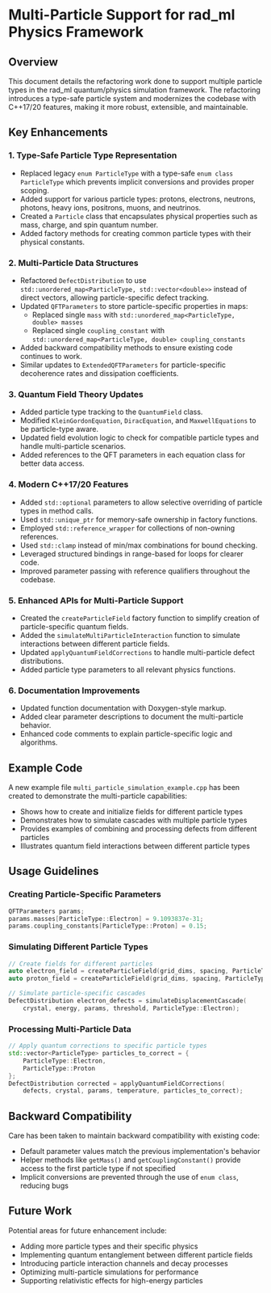 # Multi-Particle Support for rad_ml Physics Framework

## Overview

This document details the refactoring work done to support multiple particle types in the rad_ml quantum/physics simulation framework. The refactoring introduces a type-safe particle system and modernizes the codebase with C++17/20 features, making it more robust, extensible, and maintainable.

## Key Enhancements

### 1. Type-Safe Particle Type Representation

- Replaced legacy `enum ParticleType` with a type-safe `enum class ParticleType` which prevents implicit conversions and provides proper scoping.
- Added support for various particle types: protons, electrons, neutrons, photons, heavy ions, positrons, muons, and neutrinos.
- Created a `Particle` class that encapsulates physical properties such as mass, charge, and spin quantum number.
- Added factory methods for creating common particle types with their physical constants.

### 2. Multi-Particle Data Structures

- Refactored `DefectDistribution` to use `std::unordered_map<ParticleType, std::vector<double>>` instead of direct vectors, allowing particle-specific defect tracking.
- Updated `QFTParameters` to store particle-specific properties in maps:
  - Replaced single `mass` with `std::unordered_map<ParticleType, double> masses`
  - Replaced single `coupling_constant` with `std::unordered_map<ParticleType, double> coupling_constants`
- Added backward compatibility methods to ensure existing code continues to work.
- Similar updates to `ExtendedQFTParameters` for particle-specific decoherence rates and dissipation coefficients.

### 3. Quantum Field Theory Updates

- Added particle type tracking to the `QuantumField` class.
- Modified `KleinGordonEquation`, `DiracEquation`, and `MaxwellEquations` to be particle-type aware.
- Updated field evolution logic to check for compatible particle types and handle multi-particle scenarios.
- Added references to the QFT parameters in each equation class for better data access.

### 4. Modern C++17/20 Features

- Added `std::optional` parameters to allow selective overriding of particle types in method calls.
- Used `std::unique_ptr` for memory-safe ownership in factory functions.
- Employed `std::reference_wrapper` for collections of non-owning references.
- Used `std::clamp` instead of min/max combinations for bound checking.
- Leveraged structured bindings in range-based for loops for clearer code.
- Improved parameter passing with reference qualifiers throughout the codebase.

### 5. Enhanced APIs for Multi-Particle Support

- Created the `createParticleField` factory function to simplify creation of particle-specific quantum fields.
- Added the `simulateMultiParticleInteraction` function to simulate interactions between different particle fields.
- Updated `applyQuantumFieldCorrections` to handle multi-particle defect distributions.
- Added particle type parameters to all relevant physics functions.

### 6. Documentation Improvements

- Updated function documentation with Doxygen-style markup.
- Added clear parameter descriptions to document the multi-particle behavior.
- Enhanced code comments to explain particle-specific logic and algorithms.

## Example Code

A new example file `multi_particle_simulation_example.cpp` has been created to demonstrate the multi-particle capabilities:

- Shows how to create and initialize fields for different particle types
- Demonstrates how to simulate cascades with multiple particle types
- Provides examples of combining and processing defects from different particles
- Illustrates quantum field interactions between different particle types

## Usage Guidelines

### Creating Particle-Specific Parameters

```cpp
QFTParameters params;
params.masses[ParticleType::Electron] = 9.1093837e-31;
params.coupling_constants[ParticleType::Proton] = 0.15;
```

### Simulating Different Particle Types

```cpp
// Create fields for different particles
auto electron_field = createParticleField(grid_dims, spacing, ParticleType::Electron, params);
auto proton_field = createParticleField(grid_dims, spacing, ParticleType::Proton, params);

// Simulate particle-specific cascades
DefectDistribution electron_defects = simulateDisplacementCascade(
    crystal, energy, params, threshold, ParticleType::Electron);
```

### Processing Multi-Particle Data

```cpp
// Apply quantum corrections to specific particle types
std::vector<ParticleType> particles_to_correct = {
    ParticleType::Electron,
    ParticleType::Proton
};
DefectDistribution corrected = applyQuantumFieldCorrections(
    defects, crystal, params, temperature, particles_to_correct);
```

## Backward Compatibility

Care has been taken to maintain backward compatibility with existing code:
- Default parameter values match the previous implementation's behavior
- Helper methods like `getMass()` and `getCouplingConstant()` provide access to the first particle type if not specified
- Implicit conversions are prevented through the use of `enum class`, reducing bugs

## Future Work

Potential areas for future enhancement include:
- Adding more particle types and their specific physics
- Implementing quantum entanglement between different particle fields
- Introducing particle interaction channels and decay processes
- Optimizing multi-particle simulations for performance
- Supporting relativistic effects for high-energy particles
